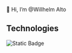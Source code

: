 👋 Hi, I’m @Willhelm Alto

## Technologies
![Static Badge](https://img.shields.io/badge/React-%231a1a1a?style=for-the-badge&logo=React)

<!---
Willhelm-Alto/Willhelm-Alto is a ✨ special ✨ repository because its `README.md` (this file) appears on your GitHub profile.
You can click the Preview link to take a look at your changes.
--->
